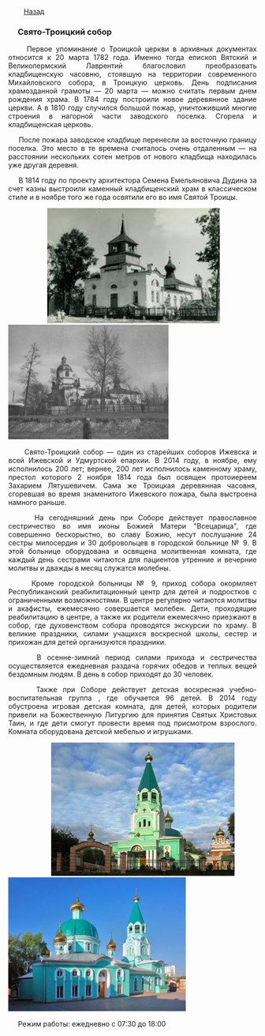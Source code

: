 &nbsp;&nbsp;&nbsp;&nbsp;&nbsp;&nbsp;&nbsp;&nbsp;[Назад](/religioznii_turizm.md)

### &nbsp;&nbsp;&nbsp;&nbsp;&nbsp;Свято-Троицкий собор
<p style="text-align:  justify;">
&nbsp;&nbsp;&nbsp;&nbsp;&nbsp;Первое упоминание о Троицкой церкви в архивных документах относится к 20 марта 1782 года. Именно тогда епископ Вятский и Великопермский Лаврентий благословил преобразовать кладбищенскую часовню, стоявшую на территории современного Михайловского собора, в Троицкую церковь. День подписания храмозданной грамоты — 20 марта — можно считать первым днем рождения храма. В 1784 году построили новое деревянное здание церкви. А в 1810 году случился большой пожар, уничтоживший многие строения в нагорной части заводского поселка. Сгорела и кладбищенская церковь.
</p>
<p style="text-align:  justify;">
&nbsp;&nbsp;&nbsp;&nbsp;&nbsp;После пожара заводское кладбище перенесли за восточную границу поселка. Это место в те времена считалось очень отдаленным — на расстоянии нескольких сотен метров от нового кладбища находилась уже другая деревня.
</p>
<p style="text-align:  justify;">
&nbsp;&nbsp;&nbsp;&nbsp;&nbsp;В 1814 году по проекту архитектора Семена Емельяновича Дудина за счет казны выстроили каменный кладбищенский храм в классическом стиле и в ноябре того же года освятили его во имя Святой Троицы.
</p>

&nbsp;&nbsp;&nbsp;&nbsp;&nbsp;&nbsp;&nbsp;&nbsp;&nbsp;&nbsp;&nbsp;&nbsp;&nbsp;&nbsp;&nbsp;&nbsp;&nbsp;&nbsp;&nbsp;&nbsp;<img src="/images/troisa.jpg" alt="собор 2" width="350"/>&nbsp;&nbsp;&nbsp;&nbsp;&nbsp;&nbsp;&nbsp; <img src="/images/troisa_2.jpg" alt="собор 2" width="325"/> 
<p style="text-align:  justify;">
&nbsp;&nbsp;&nbsp;&nbsp;&nbsp;Свято-Троицкий собор — один из старейших соборов Ижевска и всей Ижевской и Удмуртской епархии. В 2014 году, в ноябре, ему исполнилось 200 лет; вернее, 200 лет исполнилось каменному храму, престол которого 2 ноября 1814 года был освящен протоиереем Захарием Лятушевичем. Сама же Троицкая деревянная часовня, сгоревшая во время знаменитого Ижевского пожара, была выстроена намного раньше.
</p>
<p style="text-align:  justify;">
&nbsp;&nbsp;&nbsp;&nbsp;&nbsp;На сегодняшний день при Соборе действует православное сестричество во имя иконы Божией Матери "Всецарица", где совершенно бескорыстно, во славу Божию, несут послушание 24 сестры милосердия и 30 добровольцев в городской больнице № 9. В этой больнице оборудована и освящена молитвенная комната, где каждый день сестрами читаются для пациентов утренние и вечерние молитвы и дважды в месяц служатся молебны. 
</p>
<p style="text-align:  justify;">
&nbsp;&nbsp;&nbsp;&nbsp;&nbsp;Кроме городской больницы № 9, приход собора  окормляет Республиканский реабилитационный центр для детей и подростков с ограниченными возможностями. В центре регулярно читаются молитвы и акафисты, ежемесячно совершается молебен. Дети, проходящие реабилитацию в центре, а также их родители ежемесячно приезжают в собор, где духовенством собора проводятся экскурсии по храму. В великие праздники, силами учащихся воскресной школы, сестер и прихожан для детей организуются праздники.
</p>
<p style="text-align:  justify;">
&nbsp;&nbsp;&nbsp;&nbsp;&nbsp;В осенне-зимний период силами прихода и сестричества осуществляется ежедневная раздача горячих обедов и теплых вещей бездомным людям. В день в собор приходят до 30 человек.
</p>
<p style="text-align:  justify;">
&nbsp;&nbsp;&nbsp;&nbsp;&nbsp;Также при Соборе действует  детская воскресная учебно-воспитательная группа , где обучается 96 детей. В 2014 году обустроена игровая детская комната, для детей, которых родители привели на Божественную Литургию для принятия Святых Христовых Таин, и где дети смогут провести время под присмотром взрослого. Комната оборудована детской мебелью и игрушками.
</p>

&nbsp;&nbsp;&nbsp;&nbsp;&nbsp;&nbsp;&nbsp;&nbsp;&nbsp;&nbsp;&nbsp;&nbsp;&nbsp;&nbsp;&nbsp;&nbsp;&nbsp;&nbsp;&nbsp;&nbsp;&nbsp;&nbsp;<img src="/images/troisa_3.jpg" alt="собор 2" width="372"/>&nbsp;&nbsp;<img src="/images/troisa_4.jpg" alt="собор 2" width="360"/>

&nbsp;&nbsp;&nbsp;&nbsp;&nbsp;Режим работы: ежедневно с 07:30 до 18:00
